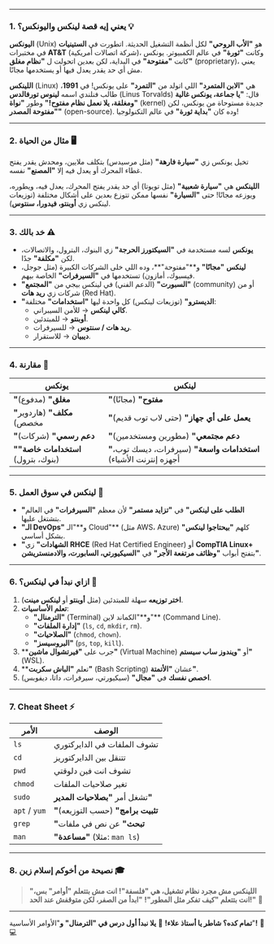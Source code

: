 
---

### **1. يعني إيه قصة لينكس واليونكس؟** 💡
**اليونكس** (Unix) هو **"الأب الروحي"** لكل أنظمة التشغيل الحديثة. اتطورت في **الستينيات** في مختبرات **AT&T** (شركة اتصالات أمريكية)، وكانت **"ثورة"** في عالم الكمبيوتر. يونكس كانت **"مفتوحة"** في البداية، لكن بعدين اتحولت ل **"نظام مغلق"** (proprietary)، يعني مش أي حد يقدر يعدل فيها أو يستخدمها مجانًا.

**اللينكس** (Linux) هي **"الابن المتمرد"** اللي اتولد من **"التمرد"** على يونكس! في **1991**، طالب فنلندي اسمه **لينوس تورفالدس** (Linus Torvalds) قال: **"يا جماعة، يونكس غالية ومغلقة، يلا نعمل نظام مفتوح!"** وطور **"نواة"** (kernel) جديدة مستوحاة من يونكس، لكن **"مفتوحة المصدر"** (open-source). وده كان **"بداية ثورة"** في عالم التكنولوجيا!

---

### **2. مثال من الحياة 🖥️**
تخيل يونكس زي **"سيارة فارهة"** (مثل مرسيدس) بتكلف ملايين، ومحدش يقدر يفتح غطاء المحرك أو يعدل فيه إلا **"المصنع"** نفسه.

**اللينكس** هي **"سيارة شعبية"** (مثل تويوتا) أي حد يقدر يفتح المحرك، يعدل فيه، ويطوره، ويوزعه مجانًا! حتى **"السيارة"** نفسها ممكن تتوزع بعدين على أشكال مختلفة (توزيعات لينكس زي **أوبنتو، فيدورا، سنتوس**).

---

### **3. خد بالك ⚠️**
- **يونكس** لسه مستخدمة في **"السيكتورز الحرجة"** زي البنوك، البترول، والاتصالات، لكن **"مكلفة"** جدًا.
- **لينكس** **"مجانًا"** و**"مفتوحة"**، وده اللي خلى الشركات الكبيرة (مثل جوجل، فيسبوك، أمازون) تستخدمها في **"السيرفرات"** الخاصة بيهم.
- **"السبورت"** (الدعم الفني) في لينكس بيجي من **"المجتمع"** (community) أو من شركات زي **ريد هات** (Red Hat).
- **"الديسترو"** (توزيعات لينكس) كل واحدة ليها **"استخدامات"** مختلفة:
  - **كالي لينكس** → للأمن السيبراني.
  - **أوبنتو** → للمبتدئين.
  - **ريد هات / سنتوس** → للسيرفرات.
  - **ديبيان** → للاستقرار.

---

### **4. مقارنة 🔄**
| يونكس | لينكس |
|-------|-------|
| **"مغلق"** (مدفوع) | **"مفتوح"** (مجانًا) |
| **"مكلف"** (هاردوير مخصص) | **"يعمل على أي جهاز"** (حتى لاب توب قديم) |
| **"دعم رسمي"** (شركات) | **"دعم مجتمعي"** (مطورين ومستخدمين) |
| **"استخدامات خاصة"** (بنوك، بترول) | **"استخدامات واسعة"** (سيرفرات، ديسك توب، أجهزه إنترنت الأشياء) |

---

### **5. لينكس في سوق العمل 💼**
- **"الطلب على لينكس"** في **"تزايد مستمر"** لأن معظم **"السيرفرات"** في العالم بتشتغل عليها.
- **"الـ DevOps"** و**"الـ Cloud"** (مثل AWS، Azure) كلهم **"بيحتاجوا لينكس"** بشكل أساسي.
- **"الشهادات"** زي **RHCE** (Red Hat Certified Engineer) أو **CompTIA Linux+** بتفتح أبواب **"وظائف مرتفعة الأجر"** في **"السيكيورتي، السابورت، والادمنستريشن"**.

---

### **6. ازاي نبدأ في لينكس؟** 🚀
1. **اختر توزيعه** سهلة للمبتدئين (مثل **أوبنتو** أو **لينكس مينت**).
2. **تعلم الأساسيات**:
   - **"الترمنال"** (Terminal) و**"الكماند لاين"** (Command Line).
   - **"إدارة الملفات"** (`ls`, `cd`, `mkdir`, `rm`).
   - **"الصلاحيات"** (`chmod`, `chown`).
   - **"البروسيسز"** (`ps`, `top`, `kill`).
3. **جرب على **"فيرتشوال ماشين"** (Virtual Machine) أو **"ويندوز ساب سيستم"** (WSL).
4. **تعلم **"الباش سكربت"** (Bash Scripting) عشان **"الأتمتة"**.
5. **اخصص نفسك** في **"مجال"** (سيكيورتي، سيرفرات، داتا، ديفوبس).

---

### **7. Cheat Sheet ⚡**
| الأمر | الوصف |
|-------|-------|
| `ls` | تشوف الملفات في الدايركتوري |
| `cd` | تتنقل بين الدايركتوريز |
| `pwd` | تشوف انت فين دلوقتي |
| `chmod` | تغير صلاحيات الملفات |
| `sudo` | تشغل أمر **"بصلاحيات المدير"** |
| `apt` / `yum` | **"تثبيت برامج"** (حسب التوزيعه) |
| `grep` | **"تبحث"** عن نص في ملفات |
| `man` | **"مساعدة"** (مثلا: `man ls`) |

---

### **8. نصيحة من أخوكم إسلام زين  🎓**
> **"اللينكس مش مجرد نظام تشغيل، هي **"فلسفة"**! انت مش بتتعلم **"أوامر"** بس، انت بتتعلم **"كيف تفكر مثل المطور"**!**
> **"ابدأ من الصفر، لكن متوقفش عند الحد!"** 💪

---

**تمام كده؟ شاطر يا أستاذ علاء!** 🎉
**يلا نبدأ أول درس في **"الترمنال"** و**"الأوامر الأساسية"**!** 🐧💻
